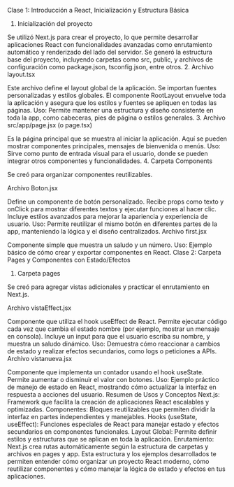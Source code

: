 Clase 1: Introducción a React, Inicialización y Estructura Básica
1. Inicialización del proyecto

Se utilizó Next.js para crear el proyecto, lo que permite desarrollar aplicaciones React con funcionalidades avanzadas como enrutamiento automático y renderizado del lado del servidor.
Se generó la estructura base del proyecto, incluyendo carpetas como src, public, y archivos de configuración como package.json, tsconfig.json, entre otros.
2. Archivo layout.tsx

Este archivo define el layout global de la aplicación.
Se importan fuentes personalizadas y estilos globales.
El componente RootLayout envuelve toda la aplicación y asegura que los estilos y fuentes se apliquen en todas las páginas.
Uso: Permite mantener una estructura y diseño consistente en toda la app, como cabeceras, pies de página o estilos generales.
3. Archivo src/app/page.jsx (o page.tsx)

Es la página principal que se muestra al iniciar la aplicación.
Aquí se pueden mostrar componentes principales, mensajes de bienvenida o menús.
Uso: Sirve como punto de entrada visual para el usuario, donde se pueden integrar otros componentes y funcionalidades.
4. Carpeta Components

Se creó para organizar componentes reutilizables.

Archivo Boton.jsx

Define un componente de botón personalizado.
Recibe props como texto y onClick para mostrar diferentes textos y ejecutar funciones al hacer clic.
Incluye estilos avanzados para mejorar la apariencia y experiencia de usuario.
Uso: Permite reutilizar el mismo botón en diferentes partes de la app, manteniendo la lógica y el diseño centralizados.
Archivo first.jsx

Componente simple que muestra un saludo y un número.
Uso: Ejemplo básico de cómo crear y exportar componentes en React.
Clase 2: Carpeta Pages y Componentes con Estado/Efectos
1. Carpeta pages

Se creó para agregar vistas adicionales y practicar el enrutamiento en Next.js.

Archivo vistaEffect.jsx

Componente que utiliza el hook useEffect de React.
Permite ejecutar código cada vez que cambia el estado nombre (por ejemplo, mostrar un mensaje en consola).
Incluye un input para que el usuario escriba su nombre, y muestra un saludo dinámico.
Uso: Demuestra cómo reaccionar a cambios de estado y realizar efectos secundarios, como logs o peticiones a APIs.
Archivo vistanueva.jsx

Componente que implementa un contador usando el hook useState.
Permite aumentar o disminuir el valor con botones.
Uso: Ejemplo práctico de manejo de estado en React, mostrando cómo actualizar la interfaz en respuesta a acciones del usuario.
Resumen de Usos y Conceptos
Next.js: Framework que facilita la creación de aplicaciones React escalables y optimizadas.
Componentes: Bloques reutilizables que permiten dividir la interfaz en partes independientes y manejables.
Hooks (useState, useEffect): Funciones especiales de React para manejar estado y efectos secundarios en componentes funcionales.
Layout Global: Permite definir estilos y estructuras que se aplican en toda la aplicación.
Enrutamiento: Next.js crea rutas automáticamente según la estructura de carpetas y archivos en pages y app.
Esta estructura y los ejemplos desarrollados te permiten entender cómo organizar un proyecto React moderno, cómo reutilizar componentes y cómo manejar la lógica de estado y efectos en tus aplicaciones.